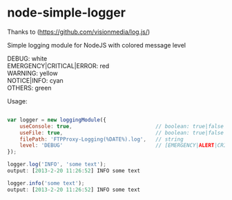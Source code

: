 node-simple-logger
==============

Thanks to (https://github.com/visionmedia/log.js/)

Simple logging module for NodeJS with colored message level

DEBUG: white <br />
EMERGENCY|CRITICAL|ERROR: red <br />
WARNING: yellow <br />
NOTICE|INFO: cyan <br />
OTHERS: green <br />

Usage:
```javascript

var logger = new loggingModule({
	useConsole: true,							// boolean: true|false
	useFile: true,								// boolean: true|false
	filePath: 'FTPProxy-Logging(%DATE%).log', 	// string
	level: 'DEBUG'								// [EMERGENCY|ALERT|CRITICAL|ERROR|WARNING|NOTICE|INFO|DEBUG]
});

logger.log('INFO', 'some text');
output: [2013-2-20 11:26:52] INFO some text

logger.info('some text');
output: [2013-2-20 11:26:52] INFO some text
```